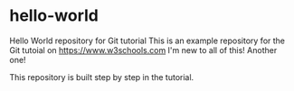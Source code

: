 # hello-world
Hello World repository for Git tutorial
This is an example repository for the Git tutoial on https://www.w3schools.com
I'm new to all of this!
Another one!

This repository is built step by step in the tutorial.
